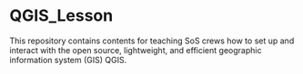 # QGIS_Lesson
This repository contains contents for teaching SoS crews how to set up and interact with the open source, lightweight, and efficient geographic information system (GIS) QGIS.
